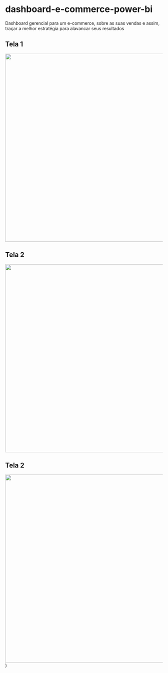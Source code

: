 # dashboard-e-commerce-power-bi
Dashboard gerencial para um e-commerce, sobre as suas vendas e assim, traçar a melhor estratégia para alavancar seus resultados   

## Tela 1
<img src="https://github.com/michelmartinss/dashboard-e-commerce-power-bi/assets/31022049/1b2af37b-7073-4176-9798-30b11ba8988f" width="600">

## Tela 2
<img src="https://github.com/michelmartinss/dashboard-e-commerce-power-bi/assets/31022049/ab0c189b-9dbc-434f-b062-9e3f1de07787" width="600">

## Tela 2
<img src="https://github.com/michelmartinss/dashboard-e-commerce-power-bi/assets/31022049/eb21ab75-f36a-40c5-8a06-190768d8d779" width="600">)
